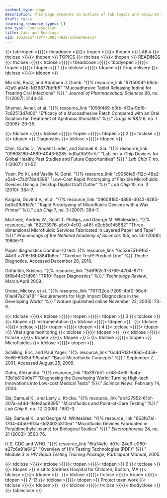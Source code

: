 ```yaml
---
content_type: page
description: This page presents an outline of lab topics and required readings.
draft: false
learning_resource_types: []
ocw_type: CourseSection
title: Labs and Readings
uid: 1053c86f-f8f7-3883-4828-1c0a87e6ec57
---
```

{{< tableopen >}}{{< theadopen >}}{{< tropen >}}{{< thopen >}}
LAB #
{{< thclose >}}{{< thopen >}}
TOPICS
{{< thclose >}}{{< thopen >}}
READINGS
{{< thclose >}}{{< trclose >}}{{< theadclose >}}{{< tbodyopen >}}{{< tropen >}}{{< tdopen >}}
1
{{< tdclose >}}{{< tdopen >}}
Drug delivery
{{< tdclose >}}{{< tdopen >}}

Mizrahi, Boaz, and Abraham J. Domb. "{{% resource_link "67f5004f-b6cb-42a9-a04b-1d39877bbfb5" "Mucoadhesive Tablet Releasing Iodine for Treating Oral Infections" %}}." *Journal of Pharmaceutical Sciences* 96, no. 11 (2007): 3144-50.

Shemer, Avner, et al. "{{% resource_link "1056f489-b3fb-413a-9bf8-7c82513d7d00" "Efficacy of a Mucoadhesive Patch Compared with an Oral Solution for Treatment of Aphthous Stomatitis" %}}." *Drugs in R&D* 9, no. 1 (2008): 29-35.

{{< tdclose >}}{{< trclose >}}{{< tropen >}}{{< tdopen >}}
2
{{< tdclose >}}{{< tdopen >}}
Diagnostics
{{< tdclose >}}{{< tdopen >}}

Chin, Curtis D., Vincent Linder, and Samuel K. Sia. "{{% resource_link "09608180-4889-4043-8285-bd0a0fb91e7c" "Lab-on-a-Chip Devices for Global Health: Past Studies and Future Opportunities" %}}." *Lab Chip* 7, no. 1 (2007): 41-57.

Yuen, Po Ki, and Vasiliy N. Goral. "{{% resource_link "c9058fe9-f12c-48e2-a5a9-c7a2f78a4399" "Low-Cost Rapid Prototyping of Flexible Microfluidic Devices Using a Desktop Digital Craft Cutter" %}}." *Lab Chip* 10, no. 3 (2010): 384-7.

Kaigala, Govind V., et al. "{{% resource_link "09608180-4889-4043-8285-bd0a0fb91e7c" "Rapid Prototyping of Microfluidic Devices with a Wax Printer" %}}." *Lab Chip* 7, no. 3 (2007): 384-7.

Martinez, Andres W., Scott T. Phillips, and George M. Whitesides. "{{% resource_link "62273976-a5c0-4c92-a46f-d2eb5d145882" "Three-dimensional Microfluidic Services Fabricated in Layered Paper and Tape" %}}." *Proceedings of the National Academy of Sciences* 105, no. 50 (2008): 19606-11.

Paper diagnostics Combur-10 test: {{% resource_link "6c53e751-9fb5-44d3-a706-16bf8841b6cc" "Combur-Test® Product Line" %}}. Roche Diagnotics. Accessed December 20, 2010.

Grifantini, Kristina. "{{% resource_link "3d6162c3-3769-4704-871f-6f0b44c31d96" "TR10: Paper Diagnostics" %}}." *Technology Review*, March/April 2009.

Urdea, Mickey, et al. "{{% resource_link "791132ce-7209-4bf0-96c4-91ad47a21a78" "Requirements for High Impact Diagnostics in the Developing World" %}}." *Nature* (published online November 22, 2006): 73-9.

{{< tdclose >}}{{< trclose >}}{{< tropen >}}{{< tdopen >}}
3
{{< tdclose >}}{{< tdopen >}}
Instrumentation
{{< tdclose >}}{{< tdopen >}}
 
{{< tdclose >}}{{< trclose >}}{{< tropen >}}{{< tdopen >}}
4
{{< tdclose >}}{{< tdopen >}}
Vital signs monitoring
{{< tdclose >}}{{< tdopen >}}
 
{{< tdclose >}}{{< trclose >}}{{< tropen >}}{{< tdopen >}}
5
{{< tdclose >}}{{< tdopen >}}
Microfluidics
{{< tdclose >}}{{< tdopen >}}

Schilling, Eric, and Paul Yager. "{{% resource_link "6d4d7d3f-06e5-4359-8e66-6083df99cabd" "Basic Microfluidic Concepts" %}}." September 7, 2001. Accessed August 25, 2009.

Goho, Alexandra. "{{% resource_link "3b397b51-c748-4e6f-9a4a-73b1b810b0e7" "Diagnosing the Developing World: Turning High-tech Innovations into Low-cost Medical Tests" %}}." *Science News*, February 14, 2004.

Sia, Samuel K., and Larry J. Kricka. "{{% resource_link "ab427952-61bf-407a-a4dd-1fefe2ad9395" "Microfluidics and Point-of-Care Testing" %}}." *Lab Chip* 8, no. 12 (2008): 1982-3.

Sia, Samuel K., and George M. Whitesides. "{{% resource_link "663fb7a1-1704-4450-9f3a-0d2402a310ed" "Microfluidic Devices Fabricated in Poly(dimethylsiloxane) for Biological Studies" %}}." *Electrophoresis* 24, no. 21 (2003): 3563-76.

U.S. CDC and WHO. "{{% resource_link "6fa74a1e-d07e-24c6-e080-e27c6e91e642" "Overview of HIV Testing Technologies (PDF)" %}}." Module 3 in *HIV Rapid Testing Training Package, Participant Manual*, 2005.

{{< tdclose >}}{{< trclose >}}{{< tropen >}}{{< tdopen >}}
6
{{< tdclose >}}{{< tdopen >}}
Visit to Shriners Hospital for Children, Boston, MA
{{< tdclose >}}{{< tdopen >}}
 
{{< tdclose >}}{{< trclose >}}{{< tropen >}}{{< tdopen >}}
7-13
{{< tdclose >}}{{< tdopen >}}
Project team work
{{< tdclose >}}{{< tdopen >}}
 
{{< tdclose >}}{{< trclose >}}{{< tbodyclose >}}{{< tableclose >}}